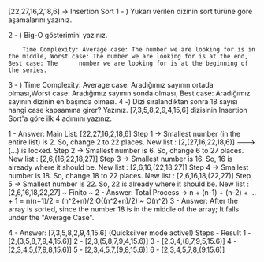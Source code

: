 [22,27,16,2,18,6] -> Insertion Sort
1 - ) Yukarı verilen dizinin sort türüne göre aşamalarını yazınız.

2 - ) Big-O gösterimini yazınız.

        Time Complexity: Average case: The number we are looking for is in the middle, Worst case: The number we are looking for is at the end, Best case: The      number we are looking for is at the beginning of the series.
3 - ) Time Complexity: Average case: Aradığımız sayının ortada olması,Worst case: Aradığımız sayının sonda olması, Best case: Aradığımız sayının dizinin en başında olması.
4 -) Dizi sıralandıktan sonra 18 sayısı hangi case kapsamına girer? Yazınız.
[7,3,5,8,2,9,4,15,6] dizisinin Insertion Sort'a göre ilk 4 adımını yazınız.

1 - Answer:
Main List: [22,27,16,2,18,6]
Step 1 -> Smallest number (in the entire list) is 2. So, change 2 to 22 places.
        New list : [2,(27,16,22,18,6)]
        ---> (...) is locked.
Step 2 -> Smallest number is 6. So, change 6 to 27 places.
        New list : [2,6,(16,22,18,27)] 
Step 3 -> Smallest number is 16. So, 16 is already where it should be.
        New list : [2,6,16,(22,18,27)]
Step 4 -> Smallest number is 18. So, change 18 to 22 places.
        New list : [2,6,16,18,(22,27)]
Step 5 -> Smallest number is 22. So, 22 is already where it should be.
        New list : [2,6,16,18,22,27]
~ Finito ~
2 - Answer:
Total Process -> n + (n-1) + (n-2) + ... + 1 = n(n+1)/2 = (n^2+n)/2
        O((n^2+n)/2) ~ O(n^2)
3 - Answer:
After the array is sorted, since the number 18 is in the middle of the array; It falls under the "Average Case".

4 - Answer:
        [7,3,5,8,2,9,4,15.6] (Quicksilver mode active!)
Steps - Result 1 - [2,(3,5,8,7,9,4,15.6)] 2 - [2,3,(5,8,7,9,4,15.6)] 3 - [2,3,4,(8,7,9,5,15.6)] 4 - [2,3,4,5,(7,9,8,15.6)] 5 - [2,3,4,5,7,(9,8,15.6)] 6 - [2,3,4,5,7,8,(9,15.6)]
